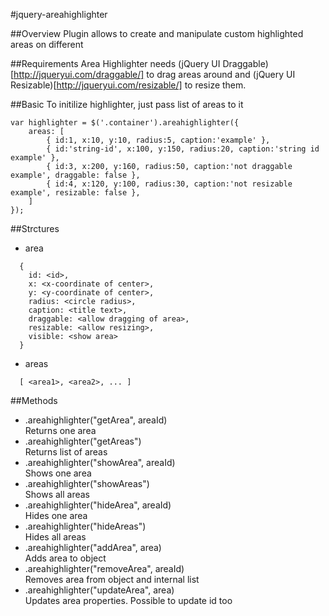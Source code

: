 #jquery-areahighlighter

##Overview
Plugin allows to create and manipulate custom highlighted areas on different

##Requirements
Area Highlighter needs (jQuery UI Draggable)[http://jqueryui.com/draggable/] to drag areas around and (jQuery UI Resizable)[http://jqueryui.com/resizable/] to resize them.

##Basic
To initilize highlighter, just pass list of areas to it

```
var highlighter = $('.container').areahighlighter({
	areas: [
		{ id:1, x:10, y:10, radius:5, caption:'example' },
		{ id:'string-id', x:100, y:150, radius:20, caption:'string id example' },
		{ id:3, x:200, y:160, radius:50, caption:'not draggable example', draggable: false },
		{ id:4, x:120, y:100, radius:30, caption:'not resizable example', resizable: false },
	]
});
```
##Strctures
* area
```
  {
    id: <id>,
    x: <x-coordinate of center>,
    y: <y-coordinate of center>,
    radius: <circle radius>,
    caption: <title text>,
    draggable: <allow dragging of area>,
    resizable: <allow resizing>,
    visible: <show area>
  }
```
* areas
```
  [ <area1>, <area2>, ... ]
```

##Methods
* <area> .areahighlighter("getArea", areaId)<br>
  Returns one area
* <areas> .areahighlighter("getAreas")<br>
  Returns list of areas
* .areahighlighter("showArea", areaId)<br>
  Shows one area
* .areahighlighter("showAreas")<br>
  Shows all areas
* .areahighlighter("hideArea", areaId)<br>
  Hides one area
* .areahighlighter("hideAreas")<br>
  Hides all areas
* .areahighlighter("addArea", area)<br>
  Adds area to object
* .areahighlighter("removeArea", areaId)<br>
  Removes area from object and internal list
* .areahighlighter("updateArea", area)<br>
  Updates area properties. Possible to update id too
